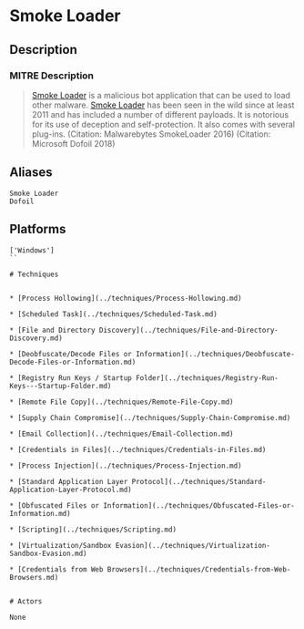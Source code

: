 
# Smoke Loader

## Description

### MITRE Description

> [Smoke Loader](https://attack.mitre.org/software/S0226) is a malicious bot application that can be used to load other malware.
[Smoke Loader](https://attack.mitre.org/software/S0226) has been seen in the wild since at least 2011 and has included a number of different payloads. It is notorious for its use of deception and self-protection. It also comes with several plug-ins. (Citation: Malwarebytes SmokeLoader 2016) (Citation: Microsoft Dofoil 2018)

## Aliases

```
Smoke Loader
Dofoil
```

## Platforms

```
['Windows']
``

# Techniques


* [Process Hollowing](../techniques/Process-Hollowing.md)

* [Scheduled Task](../techniques/Scheduled-Task.md)
    
* [File and Directory Discovery](../techniques/File-and-Directory-Discovery.md)
    
* [Deobfuscate/Decode Files or Information](../techniques/Deobfuscate-Decode-Files-or-Information.md)
    
* [Registry Run Keys / Startup Folder](../techniques/Registry-Run-Keys---Startup-Folder.md)
    
* [Remote File Copy](../techniques/Remote-File-Copy.md)
    
* [Supply Chain Compromise](../techniques/Supply-Chain-Compromise.md)
    
* [Email Collection](../techniques/Email-Collection.md)
    
* [Credentials in Files](../techniques/Credentials-in-Files.md)
    
* [Process Injection](../techniques/Process-Injection.md)
    
* [Standard Application Layer Protocol](../techniques/Standard-Application-Layer-Protocol.md)
    
* [Obfuscated Files or Information](../techniques/Obfuscated-Files-or-Information.md)
    
* [Scripting](../techniques/Scripting.md)
    
* [Virtualization/Sandbox Evasion](../techniques/Virtualization-Sandbox-Evasion.md)
    
* [Credentials from Web Browsers](../techniques/Credentials-from-Web-Browsers.md)
    

# Actors

None
